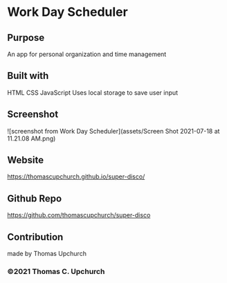 # Work Day Scheduler 


## Purpose
An app for personal organization and time management


## Built with
HTML
CSS
JavaScript
Uses local storage to save user input

## Screenshot
![screenshot from Work Day Scheduler](assets/Screen Shot 2021-07-18 at 11.21.08 AM.png)

## Website
https://thomascupchurch.github.io/super-disco/

## Github Repo
https://github.com/thomascupchurch/super-disco

## Contribution
made by Thomas Upchurch

### ©2021 Thomas C. Upchurch